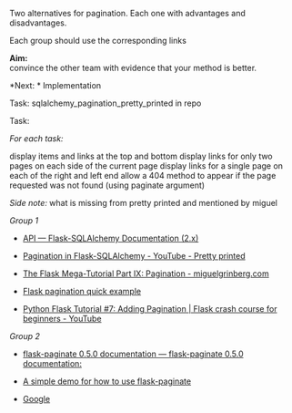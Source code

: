 Two alternatives for pagination. Each one with advantages and disadvantages.  

Each group should use the corresponding links   

**Aim:**   
convince the other team with evidence that your method is better. 

*Next: * Implementation 
    
Task: sqlalchemy_pagination_pretty_printed in repo

Task: 

*For each task:*  

display items and links at the top and bottom 
display links for only two pages on each side of the current page 
display links for a single page on each of the right and left end
allow a 404 method to appear if the page requested was not found (using paginate argument)

*Side note:* what is missing from pretty printed and mentioned by miguel 


*Group 1*  

- [API — Flask-SQLAlchemy Documentation (2.x)](https://flask-sqlalchemy.palletsprojects.com/en/2.x/api/)

- [Pagination in Flask-SQLAlchemy - YouTube - Pretty printed](https://www.youtube.com/watch?v=hkL9pgCJPNk)

- [The Flask Mega-Tutorial Part IX: Pagination - miguelgrinberg.com](https://blog.miguelgrinberg.com/post/the-flask-mega-tutorial-part-ix-pagination)

- [Flask pagination quick example](https://medium.com./better-programming/simple-flask-pagination-example-4190b12c2e2e)

- [Python Flask Tutorial #7: Adding Pagination | Flask crash course for beginners - YouTube](https://www.youtube.com/watch?v=CnBYLXA9zXY)

*Group 2*  

- [flask-paginate 0.5.0 documentation — flask-paginate 0.5.0 documentation:](https://pythonhosted.org/Flask-paginate/)

- [A simple demo for how to use flask-paginate](https://gist.github.com/mozillazg/69fb40067ae6d80386e10e105e6803c9)

- [Google](https://www.google.com/) 


